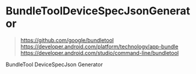 # BundleToolDeviceSpecJsonGenerator
> https://github.com/google/bundletool  
> https://developer.android.com/platform/technology/app-bundle  
> https://developer.android.com/studio/command-line/bundletool

BundleTool DeviceSpecJson Generator
